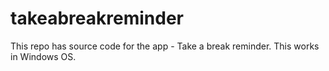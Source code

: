 # takeabreakreminder
This repo has source code for the app - Take a break reminder. This works in Windows OS.
